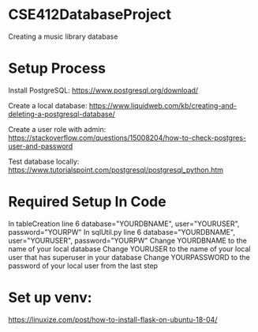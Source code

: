 # CSE412DatabaseProject
Creating a music library database

# Setup Process
Install PostgreSQL: https://www.postgresql.org/download/

Create a local database: https://www.liquidweb.com/kb/creating-and-deleting-a-postgresql-database/

Create a user role with admin: https://stackoverflow.com/questions/15008204/how-to-check-postgres-user-and-password

Test database locally: https://www.tutorialspoint.com/postgresql/postgresql_python.htm

# Required Setup In Code
In tableCreation line 6 database="YOURDBNAME", user="YOURUSER", password="YOURPW"
In sqlUtil.py line 6 database="YOURDBNAME", user="YOURUSER", password="YOURPW"
Change YOURDBNAME to the name of your local database
Change YOURUSER to the name of your local user that has superuser in your database
Change YOURPASSWORD to the password of your local user from the last step

# Set up venv:
https://linuxize.com/post/how-to-install-flask-on-ubuntu-18-04/
